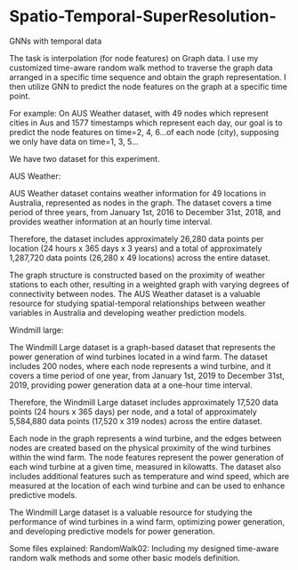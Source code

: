 # Spatio-Temporal-SuperResolution-
GNNs with temporal data

The task is interpolation (for node features) on Graph data.
I use my customized time-aware random walk method to traverse the graph data arranged in a specific time sequence and obtain the graph representation. I then utilize GNN to predict the node features on the graph at a specific time point.

For example: On AUS Weather dataset, with 49 nodes which represent cities in Aus and 1577 timestamps which represent each day, our goal is to predict the node features on time=2, 4, 6...of each node (city), supposing we only have data on time=1, 3, 5...

We have two dataset for this experiment.

AUS Weather:

AUS Weather dataset contains weather information for 49 locations in Australia, represented as nodes in the graph. The dataset covers a time period of three years, from January 1st, 2016 to December 31st, 2018, and provides weather information at an hourly time interval.

Therefore, the dataset includes approximately 26,280 data points per location (24 hours x 365 days x 3 years) and a total of approximately 1,287,720 data points (26,280 x 49 locations) across the entire dataset.

The graph structure is constructed based on the proximity of weather stations to each other, resulting in a weighted graph with varying degrees of connectivity between nodes. The AUS Weather dataset is a valuable resource for studying spatial-temporal relationships between weather variables in Australia and developing weather prediction models.


Windmill large:

The Windmill Large dataset is a graph-based dataset that represents the power generation of wind turbines located in a wind farm. The dataset includes 200 nodes, where each node represents a wind turbine, and it covers a time period of one year, from January 1st, 2019 to December 31st, 2019, providing power generation data at a one-hour time interval.

Therefore, the Windmill Large dataset includes approximately 17,520 data points (24 hours x 365 days) per node, and a total of approximately 5,584,880 data points (17,520 x 319 nodes) across the entire dataset.

Each node in the graph represents a wind turbine, and the edges between nodes are created based on the physical proximity of the wind turbines within the wind farm. The node features represent the power generation of each wind turbine at a given time, measured in kilowatts. The dataset also includes additional features such as temperature and wind speed, which are measured at the location of each wind turbine and can be used to enhance predictive models.

The Windmill Large dataset is a valuable resource for studying the performance of wind turbines in a wind farm, optimizing power generation, and developing predictive models for power generation.

Some files explained:
RandomWalk02: Including my designed time-aware random walk methods and some other basic models definition.

